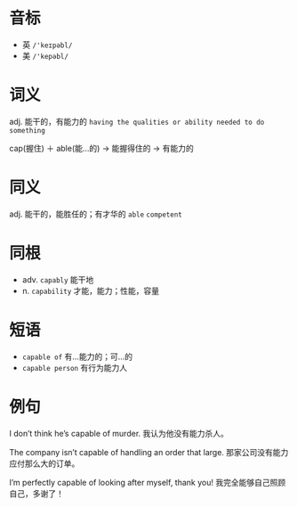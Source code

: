 # 音标

- 英 `/'keɪpəbl/`
- 美 `/'kepəbl/`

# 词义

adj. 能干的，有能力的
`having the qualities or ability needed to do something`



cap(握住) ＋ able(能…的) → 能握得住的 → 有能力的

# 同义

adj. 能干的，能胜任的；有才华的
`able` `competent`

# 同根

- adv. `capably` 能干地
- n. `capability` 才能，能力；性能，容量

# 短语

- `capable of` 有…能力的；可…的
- `capable person` 有行为能力人

# 例句

I don’t think he’s capable of murder.
我认为他没有能力杀人。

The company isn’t capable of handling an order that large.
那家公司没有能力应付那么大的订单。

I’m perfectly capable of looking after myself, thank you!
我完全能够自己照顾自己，多谢了！


